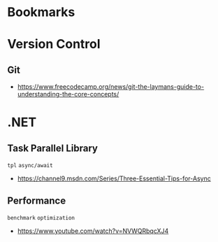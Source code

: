 # Bookmarks

# Version Control

## Git

- https://www.freecodecamp.org/news/git-the-laymans-guide-to-understanding-the-core-concepts/

# .NET

## Task Parallel Library

`tpl` `async/await`

- https://channel9.msdn.com/Series/Three-Essential-Tips-for-Async

## Performance

`benchmark` `optimization`

- https://www.youtube.com/watch?v=NVWQRbqcXJ4
